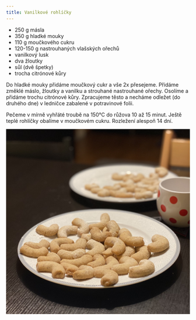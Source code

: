 ```yaml
---
title: Vanilkové rohlíčky
---
```


* 250 g másla
* 350 g hladké mouky
* 110 g moučkového cukru
* 120-150 g nastrouhaných vlašských ořechů
* vanilkový lusk
* dva žloutky
* sůl (dvě špetky)
* trocha citrónové kůry

Do hladké mouky přidáme moučkový cukr a vše 2x přesejeme. 
Přidáme změklé máslo, žloutky a vanilku a strouhané nastrouhané ořechy.
Osolíme a přidáme trochu citrónové kůry. Zpracujeme těsto a 
necháme odležet (do druhého dne) v ledničce zabalené v potravinové folii.

Pečeme v mírně vyhřáté troubě na 150°C do růžova 10 až 15 minut.
Ještě teplé rohlíčky obalíme v moučkovém cukru. Rozležení alespoň 14 dní.

![](./vanilkove-rohlicky.jpg)
